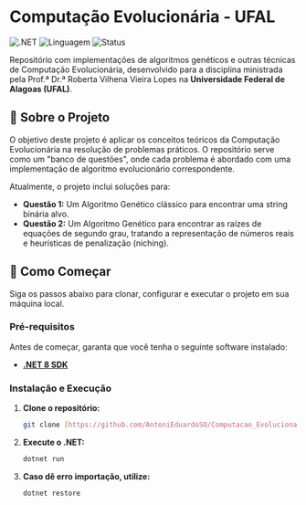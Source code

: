﻿# Computação Evolucionária - UFAL

![.NET](https://img.shields.io/badge/.NET-8.0-blue?logo=dotnet)
![Linguagem](https://img.shields.io/badge/Linguagem-C%23-blueviolet?logo=c-sharp)
![Status](https://img.shields.io/badge/Status-Em%20Desenvolvimento-yellow)

Repositório com implementações de algoritmos genéticos e outras técnicas de Computação Evolucionária, desenvolvido para a disciplina ministrada pela Prof.ª Dr.ª Roberta Vilhena Vieira Lopes na **Universidade Federal de Alagoas (UFAL)**.

## 📖 Sobre o Projeto

O objetivo deste projeto é aplicar os conceitos teóricos da Computação Evolucionária na resolução de problemas práticos. O repositório serve como um "banco de questões", onde cada problema é abordado com uma implementação de algoritmo evolucionário correspondente.

Atualmente, o projeto inclui soluções para:
- **Questão 1:** Um Algoritmo Genético clássico para encontrar uma string binária alvo.
- **Questão 2:** Um Algoritmo Genético para encontrar as raízes de equações de segundo grau, tratando a representação de números reais e heurísticas de penalização (niching).

## 🚀 Como Começar

Siga os passos abaixo para clonar, configurar e executar o projeto em sua máquina local.

### Pré-requisitos

Antes de começar, garanta que você tenha o seguinte software instalado:
* **[.NET 8 SDK](https://dotnet.microsoft.com/pt-br/download/dotnet/8.0)**

### Instalação e Execução

1. **Clone o repositório:**
   ```sh
   git clone [https://github.com/AntoniEduardoSO/Computacao_Evolucionaria.git](https://github.com/AntoniEduardoSO/Computacao_Evolucionaria.git)

2. **Execute o .NET:**
    ```sh
    dotnet run

3. **Caso dê erro importação, utilize:**
    ```sh
    dotnet restore
